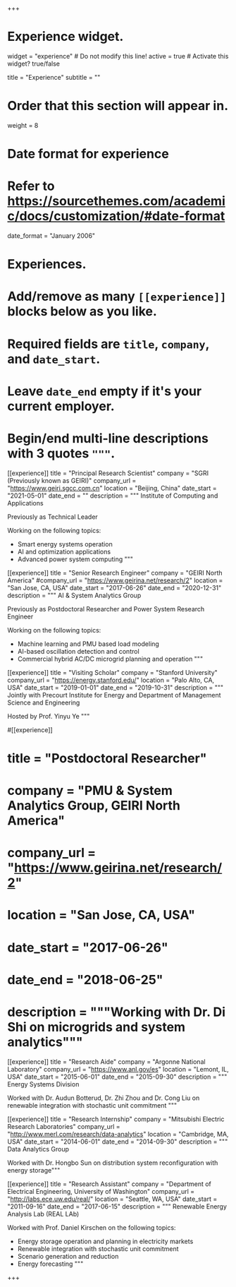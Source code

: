 +++
# Experience widget.
widget = "experience"  # Do not modify this line!
active = true  # Activate this widget? true/false

title = "Experience"
subtitle = ""

# Order that this section will appear in.
weight = 8

# Date format for experience
#   Refer to https://sourcethemes.com/academic/docs/customization/#date-format
date_format = "January 2006"

# Experiences.
#   Add/remove as many `[[experience]]` blocks below as you like.
#   Required fields are `title`, `company`, and `date_start`.
#   Leave `date_end` empty if it's your current employer.
#   Begin/end multi-line descriptions with 3 quotes `"""`.

[[experience]]
  title = "Principal Research Scientist"
  company = "SGRI (Previously known as GEIRI)"
  company_url = "https://www.geiri.sgcc.com.cn"
  location = "Beijing, China"
  date_start = "2021-05-01"
  date_end = ""
  description = """
  Institute of Computing and Applications 
  
  Previously as Technical Leader
  
  Working on the following topics:
  
  * Smart energy systems operation
  * AI and optimization applications
  * Advanced power system computing
  """



[[experience]]
  title = "Senior Research Engineer"
  company = "GEIRI North America"
  #company_url = "https://www.geirina.net/research/2"
  location = "San Jose, CA, USA"
  date_start = "2017-06-26"
  date_end = "2020-12-31"
  description = """
  AI & System Analytics Group 
  
  Previously as Postdoctoral Researcher and Power System Research Engineer
  
  Working on the following topics:
  
  * Machine learning and PMU based load modeling
  * AI-based oscillation detection and control
  * Commercial hybrid AC/DC microgrid planning and operation
  """
  
[[experience]]
  title = "Visiting Scholar"
  company = "Stanford University"
  company_url = "https://energy.stanford.edu/"
  location = "Palo Alto, CA, USA"
  date_start = "2019-01-01"
  date_end = "2019-10-31"
  description = """
  Jointly with Precourt Institute for Energy and Department of Management Science and Engineering
  
  Hosted by Prof. Yinyu Ye
  """

#[[experience]]
#  title = "Postdoctoral Researcher"
#  company = "PMU & System Analytics Group, GEIRI North America"
#  company_url = "https://www.geirina.net/research/2"
#  location = "San Jose, CA, USA"
#  date_start = "2017-06-26"
#  date_end = "2018-06-25"
#  description = """Working with Dr. Di Shi on microgrids and system analytics"""

[[experience]]
  title = "Research Aide"
  company = "Argonne National Laboratory"
  company_url = "https://www.anl.gov/es"
  location = "Lemont, IL, USA"
  date_start = "2015-06-01"
  date_end = "2015-09-30"
  description = """
  Energy Systems Division
  
  Worked with Dr. Audun Botterud, Dr. Zhi Zhou and Dr. Cong Liu on renewable integration with stochastic unit commitment
"""

[[experience]]
  title = "Research Internship"
  company = "Mitsubishi Electric Research Laboratories"
  company_url = "http://www.merl.com/research/data-analytics"
  location = "Cambridge, MA, USA"
  date_start = "2014-06-01"
  date_end = "2014-09-30"
  description = """
  Data Analytics Group
  
  Worked with Dr. Hongbo Sun on distribution system reconfiguration with energy storage"""

[[experience]]
  title = "Research Assistant"
  company = "Department of Electrical Engineering, University of Washington"
  company_url = "http://labs.ece.uw.edu/real/"
  location = "Seattle, WA, USA"
  date_start = "2011-09-16"
  date_end = "2017-06-15"
  description = """
  Renewable Energy Analysis Lab (REAL LAb) 
  
  Worked with Prof. Daniel Kirschen on the following topics:
  
  * Energy storage operation and planning in electricity markets
  * Renewable integration with stochastic unit commitment
  * Scenario generation and reduction
  * Energy forecasting
  """

+++
